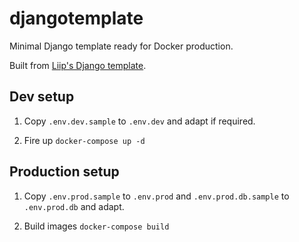 djangotemplate
=======

Minimal Django template ready for Docker production.

Built from [Liip's Django template](https://github.com/liip/django-template).

## Dev setup

1. Copy `.env.dev.sample` to `.env.dev` and adapt if required.

2. Fire up `docker-compose up -d`

## Production setup

1. Copy `.env.prod.sample` to `.env.prod` and `.env.prod.db.sample` to `.env.prod.db` and adapt.

2. Build images `docker-compose build`
